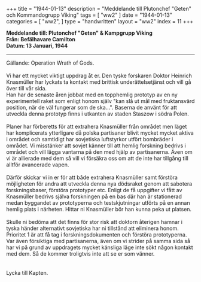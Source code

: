 +++
title = "1944-01-13"
description = "Meddelande till Plutonchef \"Geten\" och Kommandogrupp Viking"
tags = [
    "ww2"
]
date = "1944-01-13"
categories = [
    "ww2",
]
type = "handwritten"
layout = "ww2"
index = 11
+++

**Meddelande till: Plutonchef "Geten" & Kampgrupp Viking**
\
**Från: Befälhavare Camilton**
\
**Datum: 13 Januari, 1944**

---
Gällande: Operation Wrath of Gods.
\
\
Vi har ett mycket viktigt uppdrag åt er. Den tyske forskaren Doktor Heinrich Knasmüller har lyckats ta kontakt med brittisk underättelsetjänst och vill gå över till vår sida.
\
Han har de senaste åren jobbat med en topphemlig prototyp av en ny experimentell raket som enligt honom själv "kan slå ut mål med fruktansvärd position, när de väl fungerar som de ska...".
Baserna de använt för att utveckla denna prototyp finns i utkanten av staden Staszow i södra Polen.
\
\
Planer har förberetts för att extrahera Knasmüller från området men läget har komplicerats ytterligare då polska partisaner blivit mycket mycket aktiva i området och samtidigt har sovjetiska luftstyrkor utfört bombräder i området. Vi misstänker att sovjet känner till att hemlig forskning bedrivs i området och vill lägga vantarna på den med hjälp av partisanerna. Även om vi är allierade med dem så vill vi försäkra oss om att de inte har tillgång till alltför avancerade vapen.
\
\
Därför skickar vi in er för att både extrahera Knasmüller samt förstöra möjligheten för andra att utveckla denna nya dödsraket genom att sabotera forskningsbaser, förstöra prototyper etc. Enligt de få uppgifter vi fått av Knasmüller bedrivs själva forskningen på en bas där han är stationerad medan byggandet av prototyperna och testskjutningar utförts på en annan hemlig plats i närheten. Hittar ni Knasmüller bör han kunna peka ut platsen.
\
\
Skulle ni bedöma att det finns för stor risk att doktorn återigen hamnar i tyska händer alternativt sovjetiska har ni tillstånd att eliminera honom. Prioritet 1 är att få tag i forskningsdokumenten och förstöra prototyperna. Var även försiktiga med partisanerna, även om vi strider på samma sida så har vi på grund av uppdragets mycket känsliga läge inte sökt någon kontakt med dem. Så de kommer troligtvis inte att se er som vänner.
\
\
\
Lycka till Kapten.
